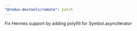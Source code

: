 ```yaml
---
"@redux-devtools/remote": patch
---
```


Fix Hermes support by adding polyfill for Symbol.asyncIterator
